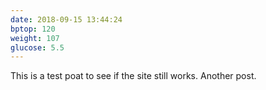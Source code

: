 ```yaml
---
date: 2018-09-15 13:44:24
bptop: 120
weight: 107
glucose: 5.5
---
```

This is a test poat to see if the site still works. Another post.
